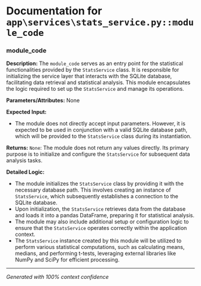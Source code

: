 # Documentation for `app\services\stats_service.py::module_code`

### module_code

**Description:**
The `module_code` serves as an entry point for the statistical functionalities provided by the `StatsService` class. It is responsible for initializing the service layer that interacts with the SQLite database, facilitating data retrieval and statistical analysis. This module encapsulates the logic required to set up the `StatsService` and manage its operations.

**Parameters/Attributes:**
None

**Expected Input:**
- The module does not directly accept input parameters. However, it is expected to be used in conjunction with a valid SQLite database path, which will be provided to the `StatsService` class during its instantiation.

**Returns:**
`None`: The module does not return any values directly. Its primary purpose is to initialize and configure the `StatsService` for subsequent data analysis tasks.

**Detailed Logic:**
- The module initializes the `StatsService` class by providing it with the necessary database path. This involves creating an instance of `StatsService`, which subsequently establishes a connection to the SQLite database.
- Upon initialization, the `StatsService` retrieves data from the database and loads it into a pandas DataFrame, preparing it for statistical analysis.
- The module may also include additional setup or configuration logic to ensure that the `StatsService` operates correctly within the application context.
- The `StatsService` instance created by this module will be utilized to perform various statistical computations, such as calculating means, medians, and performing t-tests, leveraging external libraries like NumPy and SciPy for efficient processing.

---
*Generated with 100% context confidence*

